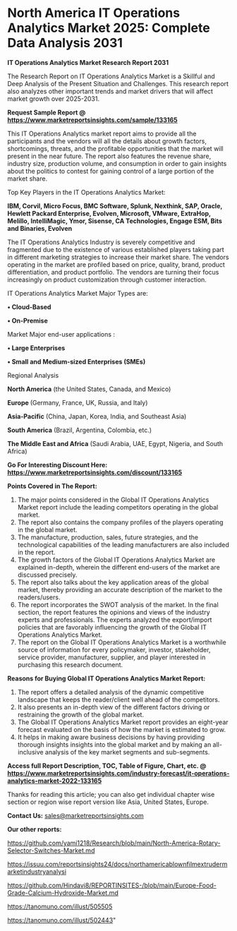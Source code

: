 # North America IT Operations Analytics Market 2025: Complete Data Analysis 2031

<strong>IT Operations Analytics Market Research Report 2031</strong>

The Research Report on IT Operations Analytics Market is a Skillful and Deep Analysis of the Present Situation and Challenges. This research report also analyzes other important trends and market drivers that will affect market growth over 2025-2031.

<strong>Request Sample Report @ <a href=https://www.marketreportsinsights.com/sample/133165>https://www.marketreportsinsights.com/sample/133165</a></strong>

This IT Operations Analytics market report aims to provide all the participants and the vendors will all the details about growth factors, shortcomings, threats, and the profitable opportunities that the market will present in the near future. The report also features the revenue share, industry size, production volume, and consumption in order to gain insights about the politics to contest for gaining control of a large portion of the market share.

Top Key Players in the IT Operations Analytics Market:

<strong>IBM, Corvil, Micro Focus, BMC Software, Splunk, Nexthink, SAP, Oracle, Hewlett Packard Enterprise, Evolven, Microsoft, VMware, ExtraHop, Melillo, IntelliMagic, Ymor, Sisense, CA Technologies, Engage ESM, Bits and Binaries, Evolven</strong>

The IT Operations Analytics Industry is severely competitive and fragmented due to the existence of various established players taking part in different marketing strategies to increase their market share. The vendors operating in the market are profiled based on price, quality, brand, product differentiation, and product portfolio. The vendors are turning their focus increasingly on product customization through customer interaction.

IT Operations Analytics Market Major Types are:

<strong>• Cloud-Based

• On-Premise</strong>

Market Major end-user applications :

<strong>• Large Enterprises

• Small and Medium-sized Enterprises (SMEs)</strong>

Regional Analysis

</u><strong><b>North America</b></strong> (the United States, Canada, and Mexico)

<strong><b>Europe </b></strong>(Germany, France, UK, Russia, and Italy)

<strong><b>Asia-Pacific</b></strong> (China, Japan, Korea, India, and Southeast Asia)

<strong><b>South America</b></strong> (Brazil, Argentina, Colombia, etc.)

<strong><b>The Middle East and Africa</b></strong> (Saudi Arabia, UAE, Egypt, Nigeria, and South Africa)

<strong>Go For Interesting Discount Here: <a href=https://www.marketreportsinsights.com/discount/133165>https://www.marketreportsinsights.com/discount/133165</a></strong>

<strong>Points Covered in The Report:</strong>
<ol>
  <li>The major points considered in the Global IT Operations Analytics Market report include the leading competitors operating in the global market.</li>
  <li>The report also contains the company profiles of the players operating in the global market.</li>
  <li>The manufacture, production, sales, future strategies, and the technological capabilities of the leading manufacturers are also included in the report.</li>
  <li>The growth factors of the Global IT Operations Analytics Market are explained in-depth, wherein the different end-users of the market are discussed precisely.</li>
  <li>The report also talks about the key application areas of the global market, thereby providing an accurate description of the market to the readers/users.</li>
  <li>The report incorporates the SWOT analysis of the market. In the final section, the report features the opinions and views of the industry experts and professionals. The experts analyzed the export/import policies that are favorably influencing the growth of the Global IT Operations Analytics Market.</li>
  <li>The report on the Global IT Operations Analytics Market is a worthwhile source of information for every policymaker, investor, stakeholder, service provider, manufacturer, supplier, and player interested in purchasing this research document.</li>
</ol>
<strong>Reasons for Buying Global IT Operations Analytics Market Report:</strong>

<ol>
  <li>The report offers a detailed analysis of the dynamic competitive landscape that keeps the reader/client well ahead of the competitors.</li>
  <li>It also presents an in-depth view of the different factors driving or restraining the growth of the global market.</li>
  <li>The Global IT Operations Analytics Market report provides an eight-year forecast evaluated on the basis of how the market is estimated to grow.</li>
  <li>It helps in making aware business decisions by having providing thorough insights insights into the global market and by making an all-inclusive analysis of the key market segments and sub-segments.</li>
</ol>
<strong>Access full Report Description, TOC, Table of Figure, Chart, etc. @ <a href=https://www.marketreportsinsights.com/industry-forecast/it-operations-analytics-market-2022-133165>https://www.marketreportsinsights.com/industry-forecast/it-operations-analytics-market-2022-133165</a></strong>


Thanks for reading this article; you can also get individual chapter wise section or region wise report version like Asia, United States, Europe.

<strong>Contact Us:</strong>
sales@marketreportsinsights.com

<strong>Our other reports:</strong>

<a href=https://github.com/yami1218/Research/blob/main/North-America-Rotary-Selector-Switches-Market.md>https://github.com/yami1218/Research/blob/main/North-America-Rotary-Selector-Switches-Market.md</a>

<a href=https://issuu.com/reportsinsights24/docs/northamericablownfilmextrudermarketindustryanalysi>https://issuu.com/reportsinsights24/docs/northamericablownfilmextrudermarketindustryanalysi</a>

<a href=https://github.com/Hindavi8/REPORTINSITES-/blob/main/Europe-Food-Grade-Calcium-Hydroxide-Market.md>https://github.com/Hindavi8/REPORTINSITES-/blob/main/Europe-Food-Grade-Calcium-Hydroxide-Market.md</a>

<a href=https://tanomuno.com/illust/505505>https://tanomuno.com/illust/505505</a>

<a href=https://tanomuno.com/illust/502443>https://tanomuno.com/illust/502443</a>"
